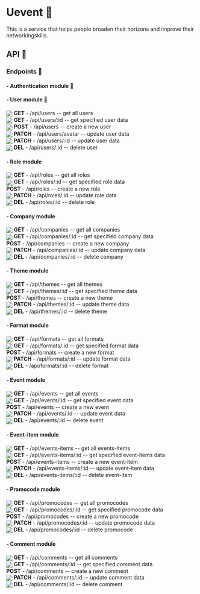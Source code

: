 # Uevent 🎈
This is a service that helps people broaden their horizons and improve their networkingskills. 
## API 🎈
### Endpoints 🎈

#### - Authentication module 🎈

#### - User module 🎈
<img valign='middle' src='https://readme-swatches.vercel.app/5CB270?style=circle'/> **GET** - /api/users  -- get all users\
<img valign='middle' src='https://readme-swatches.vercel.app/5CB270?style=circle'/> **GET** - /api/users/:id  -- get specified user data\
<img valign='middle' src='https://readme-swatches.vercel.app/ececec?style=circle'/> **POST** - /api/users  -- create a new user\
<img valign='middle' src='https://readme-swatches.vercel.app/ececec?style=circle'/> **PATCH** - /api/users/avatar -- update user data\
<img valign='middle' src='https://readme-swatches.vercel.app/ececec?style=circle'/> **PATCH** - /api/users/:id  -- update user data\
<img valign='middle' src='https://readme-swatches.vercel.app/ec3323?style=circle'/> **DEL** - /api/users/:id  -- delete user
#### - Role module
<img valign='middle' src='https://readme-swatches.vercel.app/5CB270?style=circle'/> **GET** - /api/roles  -- get all roles\
<img valign='middle' src='https://readme-swatches.vercel.app/5CB270?style=circle'/> **GET** - /api/roles/:id  -- get specified role data\
**POST** - /api/roles  -- create a new role\
<img valign='middle' src='https://readme-swatches.vercel.app/ececec?style=circle'/> **PATCH** - /api/roles/:id  -- update role data\
<img valign='middle' src='https://readme-swatches.vercel.app/ec3323?style=circle'/> **DEL** - /api/roles/:id  -- delete role
#### - Company module
<img valign='middle' src='https://readme-swatches.vercel.app/5CB270?style=circle'/> **GET** - /api/companies  -- get all companies\
<img valign='middle' src='https://readme-swatches.vercel.app/5CB270?style=circle'/> **GET** - /api/companies/:id  -- get specified company data\
**POST** - /api/companies  -- create a new company\
<img valign='middle' src='https://readme-swatches.vercel.app/ececec?style=circle'/> **PATCH** - /api/companies/:id  -- update company data\
<img valign='middle' src='https://readme-swatches.vercel.app/ec3323?style=circle'/> **DEL** - /api/companies/:id  -- delete company
#### - Theme module
<img valign='middle' src='https://readme-swatches.vercel.app/5CB270?style=circle'/> **GET** - /api/themes  -- get all themes\
<img valign='middle' src='https://readme-swatches.vercel.app/5CB270?style=circle'/> **GET** - /api/themes/:id  -- get specified theme data\
**POST** - /api/themes  -- create a new theme\
<img valign='middle' src='https://readme-swatches.vercel.app/ececec?style=circle'/> **PATCH** - /api/themes/:id  -- update theme data\
<img valign='middle' src='https://readme-swatches.vercel.app/ec3323?style=circle'/> **DEL** - /api/themes/:id  -- delete theme
#### - Format module
<img valign='middle' src='https://readme-swatches.vercel.app/5CB270?style=circle'/> **GET** - /api/formats  -- get all formats\
<img valign='middle' src='https://readme-swatches.vercel.app/5CB270?style=circle'/> **GET** - /api/formats/:id  -- get specified format data\
**POST** - /api/formats  -- create a new format\
<img valign='middle' src='https://readme-swatches.vercel.app/ececec?style=circle'/> **PATCH** - /api/formats/:id  -- update format data\
<img valign='middle' src='https://readme-swatches.vercel.app/ec3323?style=circle'/> **DEL** - /api/formats/:id  -- delete format
#### - Event module
<img valign='middle' src='https://readme-swatches.vercel.app/5CB270?style=circle'/> **GET** - /api/events  -- get all events\
<img valign='middle' src='https://readme-swatches.vercel.app/5CB270?style=circle'/> **GET** - /api/events/:id  -- get specified event data\
**POST** - /api/events  -- create a new event\
<img valign='middle' src='https://readme-swatches.vercel.app/ececec?style=circle'/> **PATCH** - /api/events/:id  -- update event data\
<img valign='middle' src='https://readme-swatches.vercel.app/ec3323?style=circle'/> **DEL** - /api/events/:id  -- delete event
#### - Event-item module
<img valign='middle' src='https://readme-swatches.vercel.app/5CB270?style=circle'/> **GET** - /api/events-items  -- get all events-items\
<img valign='middle' src='https://readme-swatches.vercel.app/5CB270?style=circle'/> **GET** - /api/events-items/:id  -- get specified event-items data\
**POST** - /api/events-items  -- create a new event-item\
<img valign='middle' src='https://readme-swatches.vercel.app/ececec?style=circle'/> **PATCH** - /api/events-items/:id  -- update event-item data\
<img valign='middle' src='https://readme-swatches.vercel.app/ec3323?style=circle'/> **DEL** - /api/events-items/:id  -- delete event-item
#### - Promocode module
<img valign='middle' src='https://readme-swatches.vercel.app/5CB270?style=circle'/> **GET** - /api/promocodes  -- get all promocodes\
<img valign='middle' src='https://readme-swatches.vercel.app/5CB270?style=circle'/> **GET** - /api/promocodes/:id  -- get specified promocode data\
**POST** - /api/promocodes  -- create a new promocode\
<img valign='middle' src='https://readme-swatches.vercel.app/ececec?style=circle'/> **PATCH** - /api/promocodes/:id  -- update promocode data\
<img valign='middle' src='https://readme-swatches.vercel.app/ec3323?style=circle'/> **DEL** - /api/promocodes/:id  -- delete promocode
#### - Comment module
<img valign='middle' src='https://readme-swatches.vercel.app/5CB270?style=circle'/> **GET** - /api/comments  -- get all comments\
<img valign='middle' src='https://readme-swatches.vercel.app/5CB270?style=circle'/> **GET** - /api/comments/:id  -- get specified comment data\
**POST** - /api/comments  -- create a new comment\
<img valign='middle' src='https://readme-swatches.vercel.app/ececec?style=circle'/> **PATCH** - /api/comments/:id  -- update comment data\
<img valign='middle' src='https://readme-swatches.vercel.app/ec3323?style=circle'/> **DEL** - /api/comments/:id  -- delete comment